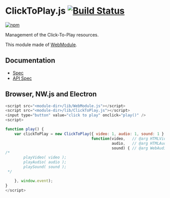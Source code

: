 # ClickToPlay.js [![Build Status](https://travis-ci.org/uupaa/ClickToPlay.js.svg)](https://travis-ci.org/uupaa/ClickToPlay.js)

[![npm](https://nodei.co/npm/uupaa.clicktoplay.js.svg?downloads=true&stars=true)](https://nodei.co/npm/uupaa.clicktoplay.js/)

Management of the Click-To-Play resources.

This module made of [WebModule](https://github.com/uupaa/WebModule).

## Documentation
- [Spec](https://github.com/uupaa/ClickToPlay.js/wiki/)
- [API Spec](https://github.com/uupaa/ClickToPlay.js/wiki/ClickToPlay)

## Browser, NW.js and Electron

```js
<script src="<module-dir>/lib/WebModule.js"></script>
<script src="<module-dir>/lib/ClickToPlay.js"></script>
<input type="button" value="click to play" onclick="play()" />
<script>

function play() {
    var clickToPlay = new ClickToPlay({ video: 1, audio: 1, sound: 1 },
                                      function(video,   // @arg HTMLVideoElementArray
                                               audio,   // @arg HTMLAudioElementArray
                                               sound) { // @arg WebAudioContextArray
/*
        playVideo( video );
        playAudio( audio );
        playSound( sound );
 */

    }, window.event);
}
</script>
```

